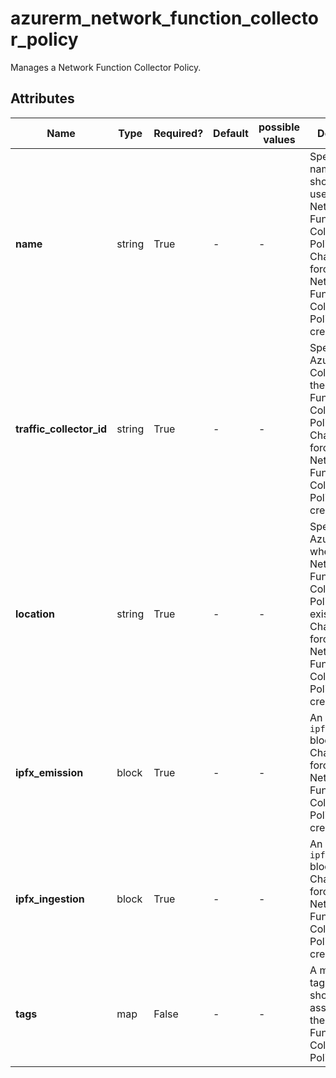 # azurerm_network_function_collector_policy

Manages a Network Function Collector Policy.

## Attributes

| Name | Type | Required? | Default  | possible values | Description |
| ---- | ---- | --------- | -------- | ----------- | ----------- |
| **name** | string | True | -  |  -  | Specifies the name which should be used for this Network Function Collector Policy. Changing this forces a new Network Function Collector Policy to be created. | 
| **traffic_collector_id** | string | True | -  |  -  | Specifies the Azure Traffic Collector ID of the Network Function Collector Policy. Changing this forces a new Network Function Collector Policy to be created. | 
| **location** | string | True | -  |  -  | Specifies the Azure Region where the Network Function Collector Policy should exist. Changing this forces a new Network Function Collector Policy to be created. | 
| **ipfx_emission** | block | True | -  |  -  | An `ipfx_emission` block. Changing this forces a new Network Function Collector Policy to be created. | 
| **ipfx_ingestion** | block | True | -  |  -  | An `ipfx_ingestion` block. Changing this forces a new Network Function Collector Policy to be created. | 
| **tags** | map | False | -  |  -  | A mapping of tags which should be assigned to the Network Function Collector Policy. | 

